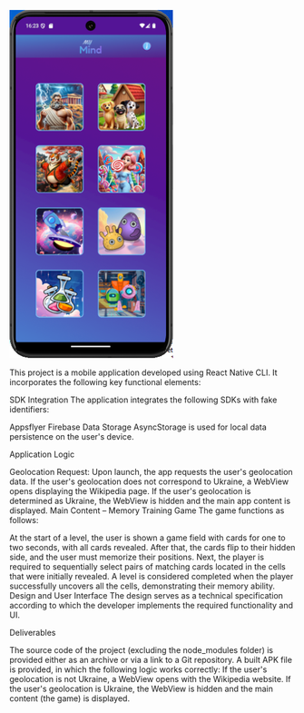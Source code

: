 ![Screenshot_4](https://github.com/voronine/AppGameMobile/blob/main/src/assets/Screenshot_4.png)

This project is a mobile application developed using React Native CLI. It incorporates the following key functional elements:

SDK Integration
The application integrates the following SDKs with fake identifiers:

Appsflyer
Firebase
Data Storage
AsyncStorage is used for local data persistence on the user's device.

Application Logic

Geolocation Request: Upon launch, the app requests the user's geolocation data.
If the user's geolocation does not correspond to Ukraine, a WebView opens displaying the Wikipedia page.
If the user's geolocation is determined as Ukraine, the WebView is hidden and the main app content is displayed.
Main Content – Memory Training Game
The game functions as follows:

At the start of a level, the user is shown a game field with cards for one to two seconds, with all cards revealed.
After that, the cards flip to their hidden side, and the user must memorize their positions.
Next, the player is required to sequentially select pairs of matching cards located in the cells that were initially revealed.
A level is considered completed when the player successfully uncovers all the cells, demonstrating their memory ability.
Design and User Interface
The design serves as a technical specification according to which the developer implements the required functionality and UI.

Deliverables

The source code of the project (excluding the node_modules folder) is provided either as an archive or via a link to a Git repository.
A built APK file is provided, in which the following logic works correctly:
If the user's geolocation is not Ukraine, a WebView opens with the Wikipedia website.
If the user's geolocation is Ukraine, the WebView is hidden and the main content (the game) is displayed.
